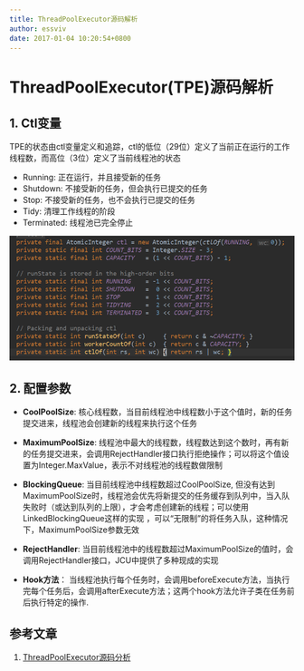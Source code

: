 ```yaml
---
title: ThreadPoolExecutor源码解析
author: essviv
date: 2017-01-04 10:20:54+0800
---
```


# ThreadPoolExecutor(TPE)源码解析

## 1. Ctl变量

TPE的状态由ctl变量定义和追踪，ctl的低位（29位）定义了当前正在运行的工作线程数，而高位（3位）定义了当前线程池的状态

* Running: 正在运行，并且接受新的任务
* Shutdown: 不接受新的任务，但会执行已提交的任务
* Stop: 不接受新的任务，也不会执行已提交的任务
* Tidy: 清理工作线程的阶段
* Terminated: 线程池已完全停止

![](https://github.com/Essviv/images/blob/master/thread-pool-executor.jpg?raw=true)

## 2. 配置参数

* **CoolPoolSize**: 核心线程数，当目前线程池中线程数小于这个值时，新的任务提交进来，线程池会创建新的线程来执行这个任务

* **MaximumPoolSize**: 线程池中最大的线程数，线程数达到这个数时，再有新的任务提交进来，会调用RejectHandler接口执行拒绝操作；可以将这个值设置为Integer.MaxValue，表示不对线程池的线程数做限制

* **BlockingQueue**: 当目前线程池中线程数超过CoolPoolSize, 但没有达到MaximumPoolSize时，线程池会优先将新提交的任务缓存到队列中，当入队失败时（或达到队列的上限），才会考虑创建新的线程；可以使用LinkedBlockingQueue这样的实现 ，可以“无限制”的将任务入队，这种情况下，MaximumPoolSize参数无效

* **RejectHandler**: 当目前线程池中的线程数超过MaximumPoolSize的值时，会调用RejectHandler接口，JCU中提供了多种现成的实现

* **Hook方法**： 当线程池执行每个任务时，会调用beforeExecute方法，当执行完每个任务后，会调用afterExecute方法；这两个hook方法允许子类在任务前后执行特定的操作.

## 参考文章

1. [ThreadPoolExecutor源码分析](http://www.cnblogs.com/zhanjindong/p/java-concurrent-package-ThreadPoolExecutor.html)